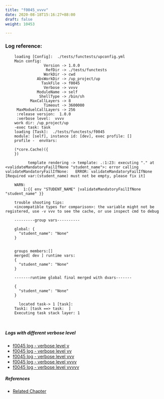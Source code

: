 ```yaml
---
title: "f0045_vvvv"
date: 2020-08-18T15:16:27+88:00
draft: false
weight: 10453

---
```


### Log reference: <no value>

```
    loading [Config]:  ./tests/functests/upconfig.yml
    Main config:
                 Version -> 1.0.0
                  RefDir -> ./tests/functests
                 WorkDir -> cwd
              AbsWorkDir -> /up_project/up
                TaskFile -> f0045
                 Verbose -> vvvv
              ModuleName -> self
               ShellType -> /bin/sh
           MaxCallLayers -> 8
                 Timeout -> 3600000
     MaxModuelCallLayers -> 256
     :release version:  1.0.0
     :verbose level:  vvvv
    work dir: /up_project/up
    -exec task: task
    loading [Task]:  ./tests/functests/f0045
    module: [self], instance id: [dev], exec profile: []
    profile -  envVars:
    
    (*core.Cache)({
    })
    
          template rendering -> template: .:1:23: executing "." at <validateMandatoryFailIfNone "student_name">: error calling validateMandatoryFailIfNone:   ERROR: validateMandatoryFailIfNone [Required var:(student_name) must not be empty, please fix it]
    
    WARN:
        1:{{ env "STUDENT_NAME" |validateMandatoryFailIfNone "student_name" }}
    
    trouble shooting tips:
    <incompatible types for comparison>: the variable might not be registered, use -v vvv to see the cache, or use inspect cmd to debug
    
    ---------group vars----------
    
    global: {
      "student_name": "None"
    }
    
    
    groups members:[]
    merged[ dev ] runtime vars:
    {
      "student_name": "None"
    }
    
    -------runtime global final merged with dvars-------
    
    {
      "student_name": "None"
    }
    
      located task-> 1 [task]: 
    Task1: [task ==> task:  ]
    Executing task stack layer: 1
    
    
```

##### Logs with different verbose level
* [f0045 log - verbose level v](../../logs/f0045_v)
* [f0045 log - verbose level vv](../../logs/f0045_vv)
* [f0045 log - verbose level vvv](../../logs/f0045_vvv)
* [f0045 log - verbose level vvvv](../../logs/f0045_vvvv)
* [f0045 log - verbose level vvvvv](../../logs/f0045_vvvvv)

##### References
* [Related Chapter](../../env-vars/f0045)
